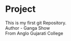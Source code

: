 # Project
This is my first git Repository.
<br>
Author - Ganga Show
<br>
From Anglo Gujarati College
